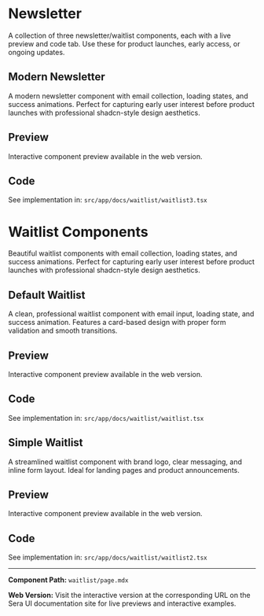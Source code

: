 # Newsletter 
A collection of three newsletter/waitlist components, each with a live preview and code tab. Use these for product launches, early access, or ongoing updates.

## Modern Newsletter 
A modern newsletter component with email collection, loading states, and success animations. Perfect for capturing early user interest before product launches with professional shadcn-style design aesthetics.

## Preview

Interactive component preview available in the web version.

## Code

See implementation in: `src/app/docs/waitlist/waitlist3.tsx`

# Waitlist Components

Beautiful waitlist components with email collection, loading states, and success animations. Perfect for capturing early user interest before product launches with professional shadcn-style design aesthetics.

## Default Waitlist

A clean, professional waitlist component with email input, loading state, and success animation. Features a card-based design with proper form validation and smooth transitions.

## Preview

Interactive component preview available in the web version.

## Code

See implementation in: `src/app/docs/waitlist/waitlist.tsx`

## Simple Waitlist

A streamlined waitlist component with brand logo, clear messaging, and inline form layout. Ideal for landing pages and product announcements.

## Preview

Interactive component preview available in the web version.

## Code

See implementation in: `src/app/docs/waitlist/waitlist2.tsx`

---

**Component Path:** `waitlist/page.mdx`

**Web Version:** Visit the interactive version at the corresponding URL on the Sera UI documentation site for live previews and interactive examples.
